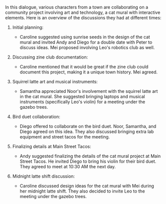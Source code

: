 In this dialogue, various characters from a town are collaborating on a community project involving art and technology, a cat mural with interactive elements. Here is an overview of the discussions they had at different times:

1. Initial planning:
   - Caroline suggested using sunrise seeds in the design of the cat mural and invited Andy and Diego for a double date with Peter to discuss ideas. Mei proposed involving Leo's robotics club as well.

2. Discussing zine club documentation:
   - Caroline mentioned that it would be great if the zine club could document this project, making it a unique town history. Mei agreed.

3. Squirrel latte art and musical instruments:
   - Samantha appreciated Noor's involvement with the squirrel latte art in the cat mural. She suggested bringing laptops and musical instruments (specifically Leo's violin) for a meeting under the gazebo trees.

4. Bird duet collaboration:
   - Diego offered to collaborate on the bird duet. Noor, Samantha, and Diego agreed on this idea. They also discussed bringing extra lab equipment and street tacos for the meeting.

5. Finalizing details at Main Street Tacos:
   - Andy suggested finalizing the details of the cat mural project at Main Street Tacos. He invited Diego to bring his violin for their bird duet. They agreed to meet at 10:30 AM the next day.

6. Midnight latte shift discussion:
   - Caroline discussed design ideas for the cat mural with Mei during her midnight latte shift. They also decided to invite Leo to the meeting under the gazebo trees.
